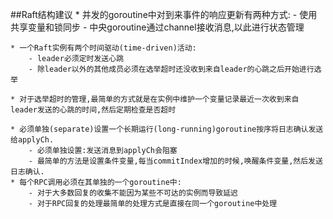 ##Raft结构建议
    * 并发的goroutine中对到来事件的响应更新有两种方式:
        - 使用共享变量和锁同步
        - 中央goroutine通过channel接收消息,以此进行状态管理

    * 一个Raft实例有两个时间驱动(time-driven)活动:
        - leader必须定时发送心跳
        - 除leader以外的其他成员必须在选举超时还没收到来自leader的心跳之后开始进行选举
    
    * 对于选举超时的管理,最简单的方式就是在实例中维护一个变量记录最近一次收到来自leader发送的心跳的时间,然后定期检查是否超时

    * 必须单独(separate)设置一个长期运行(long-running)goroutine按序将日志确认发送给applyCh.
        - 必须单独设置:发送消息到applyCh会阻塞
        - 最简单的方法是设置条件变量,每当commitIndex增加的时候,唤醒条件变量,然后发送日志确认.
    * 每个RPC调用必须在其单独的一个goroutine中:
        - 对于大多数回复的收集不能因为某些不可达的实例而导致延迟
        - 对于RPC回复的处理最简单的处理方式是直接在同一个goroutine中处理 